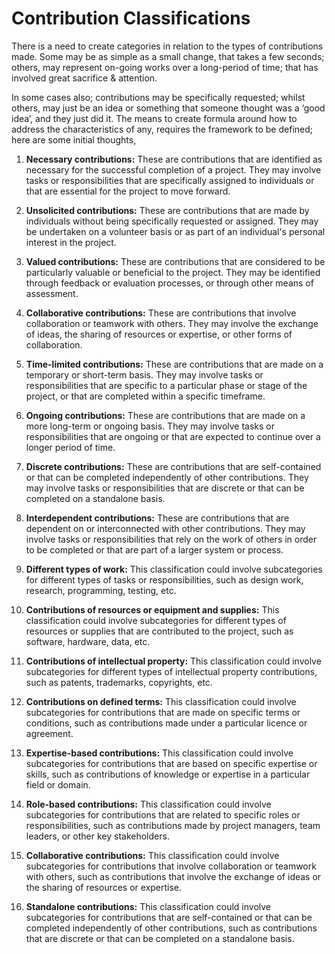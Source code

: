 # Contribution Classifications

There is a need to create categories in relation to the types of contributions made. Some may be as simple as a small change, that takes a few seconds; others, may represent on-going works over a long-period of time; that has involved great sacrifice & attention. 

In some cases also; contributions may be specifically requested; whilst others, may just be an idea or something that someone thought was a ‘good idea’, and they just did it.   The means to create formula around how to address the characteristics of any, requires the framework to be defined; here are some initial thoughts,

1. **Necessary contributions:** These are contributions that are identified as necessary for the successful completion of a project. They may involve tasks or responsibilities that are specifically assigned to individuals or that are essential for the project to move forward.

2. **Unsolicited contributions:** These are contributions that are made by individuals without being specifically requested or assigned. They may be undertaken on a volunteer basis or as part of an individual's personal interest in the project.

3. **Valued contributions:** These are contributions that are considered to be particularly valuable or beneficial to the project. They may be identified through feedback or evaluation processes, or through other means of assessment.

4. **Collaborative contributions:** These are contributions that involve collaboration or teamwork with others. They may involve the exchange of ideas, the sharing of resources or expertise, or other forms of collaboration.

5. **Time-limited contributions:** These are contributions that are made on a temporary or short-term basis. They may involve tasks or responsibilities that are specific to a particular phase or stage of the project, or that are completed within a specific timeframe.

6. **Ongoing contributions:** These are contributions that are made on a more long-term or ongoing basis. They may involve tasks or responsibilities that are ongoing or that are expected to continue over a longer period of time.

7. **Discrete contributions:** These are contributions that are self-contained or that can be completed independently of other contributions. They may involve tasks or responsibilities that are discrete or that can be completed on a standalone basis.

8. **Interdependent contributions:** These are contributions that are dependent on or interconnected with other contributions. They may involve tasks or responsibilities that rely on the work of others in order to be completed or that are part of a larger system or process.

9. **Different types of work:** This classification could involve subcategories for different types of tasks or responsibilities, such as design work, research, programming, testing, etc.

10. **Contributions of resources or equipment and supplies:** This classification could involve subcategories for different types of resources or supplies that are contributed to the project, such as software, hardware, data, etc.

11. **Contributions of intellectual property:** This classification could involve subcategories for different types of intellectual property contributions, such as patents, trademarks, copyrights, etc.

12. **Contributions on defined terms:** This classification could involve subcategories for contributions that are made on specific terms or conditions, such as contributions made under a particular licence or agreement.

13. **Expertise-based contributions:** This classification could involve subcategories for contributions that are based on specific expertise or skills, such as contributions of knowledge or expertise in a particular field or domain.

14. **Role-based contributions:** This classification could involve subcategories for contributions that are related to specific roles or responsibilities, such as contributions made by project managers, team leaders, or other key stakeholders.

15. **Collaborative contributions:** This classification could involve subcategories for contributions that involve collaboration or teamwork with others, such as contributions that involve the exchange of ideas or the sharing of resources or expertise.

16. **Standalone contributions:** This classification could involve subcategories for contributions that are self-contained or that can be completed independently of other contributions, such as contributions that are discrete or that can be completed on a standalone basis.  